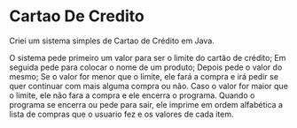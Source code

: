 # Cartao De Credito
Criei um sistema simples de Cartao de Crédito em Java.

O sistema pede primeiro um valor para ser o limite do cartão de crédito;
Em seguida pede para colocar o nome de um produto;
Depois pede o valor do mesmo;
Se o valor for menor que o limite, ele fará a compra e irá pedir se quer continuar com mais alguma compra ou não.
Caso o valor for maior que o limite, ele não fara a compra e ele encerra o programa.
Quando o programa se encerra ou pede para sair, ele imprime em ordem alfabética a lista de compras que o usuario fez e os valores de cada item.
